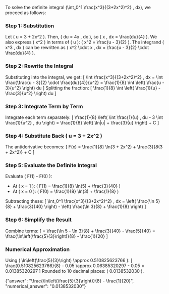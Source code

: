 

To solve the definite integral \(\int_0^1 \frac{x^3}{(3+2x^2)^2} \, dx\), we proceed as follows:

### Step 1: Substitution
Let \( u = 3 + 2x^2 \). Then, \( du = 4x \, dx \), so \( x \, dx = \frac{du}{4} \). We also express \( x^2 \) in terms of \( u \): \( x^2 = \frac{u - 3}{2} \). The integrand \( x^3 \, dx \) can be rewritten as \( x^2 \cdot x \, dx = \frac{u - 3}{2} \cdot \frac{du}{4} \).

### Step 2: Rewrite the Integral
Substituting into the integral, we get:
\[
\int \frac{x^3}{(3+2x^2)^2} \, dx = \int \frac{\frac{u - 3}{2} \cdot \frac{du}{4}}{u^2} = \frac{1}{8} \int \left( \frac{u - 3}{u^2} \right) du
\]
Splitting the fraction:
\[
\frac{1}{8} \int \left( \frac{1}{u} - \frac{3}{u^2} \right) du
\]

### Step 3: Integrate Term by Term
Integrate each term separately:
\[
\frac{1}{8} \left( \int \frac{1}{u} \, du - 3 \int \frac{1}{u^2} \, du \right) = \frac{1}{8} \left( \ln|u| + \frac{3}{u} \right) + C
\]

### Step 4: Substitute Back \( u = 3 + 2x^2 \)
The antiderivative becomes:
\[
F(x) = \frac{1}{8} \ln(3 + 2x^2) + \frac{3}{8(3 + 2x^2)} + C
\]

### Step 5: Evaluate the Definite Integral
Evaluate \( F(1) - F(0) \):
- At \( x = 1 \): \( F(1) = \frac{1}{8} \ln(5) + \frac{3}{40} \)
- At \( x = 0 \): \( F(0) = \frac{1}{8} \ln(3) + \frac{1}{8} \)

Subtracting these:
\[
\int_0^1 \frac{x^3}{(3+2x^2)^2} \, dx = \left( \frac{\ln 5}{8} + \frac{3}{40} \right) - \left( \frac{\ln 3}{8} + \frac{1}{8} \right)
\]

### Step 6: Simplify the Result
Combine terms:
\[
= \frac{\ln 5 - \ln 3}{8} + \frac{3}{40} - \frac{5}{40} = \frac{\ln\left(\frac{5}{3}\right)}{8} - \frac{1}{20}
\]

### Numerical Approximation
Using \( \ln\left(\frac{5}{3}\right) \approx 0.510825623766 \):
\[
\frac{0.510825623766}{8} - 0.05 \approx 0.06385320297 - 0.05 = 0.01385320297
\]
Rounded to 10 decimal places: \( 0.0138532030 \).

{"answer": "\\frac{\\ln\\left(\\frac{5}{3}\\right)}{8} - \\frac{1}{20}", "numerical_answer": "0.0138532030"}